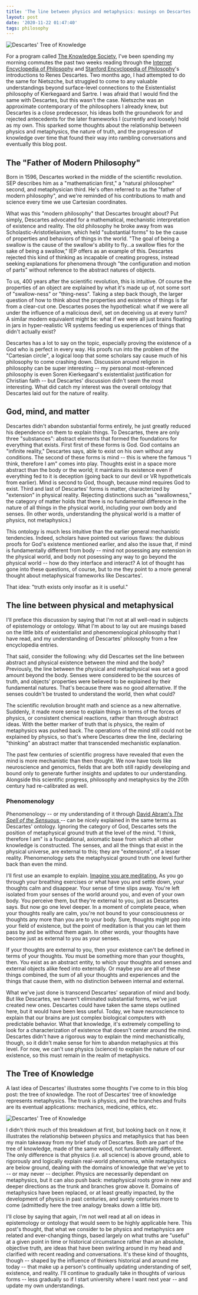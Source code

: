 ```yaml
---
title: 'The line between physics and metaphysics: musings on Descartes and phenomenology'
layout: post
date: '2020-11-22 01:47:40'
tags: philosophy
---
```


![Descartes' Tree of Knowledge](/blog/2020-11/descartes-tree.jpg)

For a program called [The Knowledge Society](https://tks.world), I've been spending my morning commutes the past two weeks reading through the [Internet Encyclopedia of Philosophy](https://iep.utm.edu/descarte/) and [Stanford Encyclopedia of Philosophy](https://plato.stanford.edu/entries/descartes/)'s introductions to Renes Descartes. Two months ago, I had attempted to do the same for Nietszche, but struggled to come to any valuable understandings beyond surface-level connections to the Existentialist philosophy of Kierkegaard and Sartre. I was afraid that I would find the same with Descartes, but this wasn't the case. Nietszche was an approximate contemporary of the philosophers I already knew, but Descartes is a close predecessor, his ideas both the groundwork for and rejected antecedents for the later frameworks I (currently and loosely) hold as my own. This sparked some thoughts about the relationship between physics and metaphysics, the nature of truth, and the progression of knowledge over time that found their way into rambling conversations and eventually this blog post.

## The "Father of Modern Philosophy"

Born in 1596, Descartes worked in the middle of the scientific revolution. SEP describes him as a "mathematician first," a "natural philosopher" second, and metaphysician third. He's often referred to as the "father of modern philosophy", and we're reminded of his contributions to math and science every time we use Cartesian coordinates.

What was this "modern philosophy" that Descartes brought about? Put simply, Descartes advocated for a mathematical, mechanistic interpretation of existence and reality. The old philosophy he broke away from was Scholastic-Aristotlelianism, which held "substantial forms" to be the cause of properties and behaviors of things in the world. "The goal of being a swallow is the cause of the swallow's ability to fly...a swallow flies for the sake of being a swallow," IEP offers as an example of this. Descartes rejected this kind of thinking as incapable of creating progress, instead seeking explanations for phenomena through "the configuration and motion of parts" without reference to the abstract natures of objects.

To us, 400 years after the scientific revolution, this is intuitive. Of course the properties of an object are explained by what it's made up of, not some sort of "swallow-ness" or "thing-ness". Taking a step back though, the larger question of how to think about the properties and existence of things is far from a clear-cut one. Descartes poses the hypothetical: what if we were all under the influence of a malicious devil, set on deceiving us at every turn? A similar modern equivalent might be: what if we were all just brains floating in jars in hyper-realistic VR systems feeding us experiences of things that didn't actually exist?

Descartes has a lot to say on the topic, especially proving the existence of a God who is perfect in every way. His proofs run into the problem of the "Cartesian circle", a logical loop that some scholars say cause much of his philosophy to come crashing down. Discussion around religion in philosophy can be super interesting -- my personal most-referenced philosophy is even Soren Kierkegaard's existentialist justification for Christian faith -- but Descartes' discussion didn't seem the most interesting. What did catch my interest was the overall ontology that Descartes laid out for the nature of reality.

## God, mind, and matter

Descartes didn't abandon substantial forms entirely, he just greatly reduced his dependence on them to explain things. To Descartes, there are only three "substances": abstract elements that formed the foundations for everything that exists. First first of these forms is God. God contains an "infinite reality," Descartes says, able to exist on his own without any conditions. The second of these forms is mind -- this is where the famous "I think, therefore I am" comes into play. Thoughts exist in a space more abstract than the body or the world; it maintains its existence even if everything fed to it is deception (going back to our devil or VR hypotheticals from earlier). Mind is second to God, though, because mind requires God to exist. Third and last of Descartes' forms is matter, characterized by "extension" in physical reality. Rejecting distinctions such as "swallowness," the category of matter holds that there is no fundamental difference in the nature of all things in the physical world, including your own body and senses. (In other words, understanding the physical world is a matter of physics, not metaphysics.)

This ontology is much less intuitive than the earlier general mechanistic tendencies. Indeed, scholars have pointed out various flaws: the dubious proofs for God's existence mentioned earlier, and also the issue that, if mind is fundamentally different from body -- mind not posessing any extension in the physical world, and body not posessing any way to go beyond the physical world -- how do they interface and interact? A lot of thought has gone into these questions, of course, but to me they point to a more general thought about metaphysical frameworks like Descartes'.

That idea: "truth exists only insofar as it is useful."

## The line between physical and metaphysical

I'll preface this discussion by saying that I'm not at all well-read in subjects of epistemology or ontology. What I'm about to lay out are musings based on the little bits of existentialist and phenomenological philosophy that I have read, and my understanding of Descartes' philosophy from a few encyclopedia entries.

That said, consider the following: why did Descartes set the line between abstract and physical existence between the mind and the body? Previously, the line between the physical and metaphysical was set a good amount beyond the body. Senses were considered to be the sources of truth, and objects' properties were believed to be explained by their fundamental natures. That's because there was no good alternative. If the senses couldn't be trusted to understand the world, then what could?

The scientific revolution brought math and science as a new alternative. Suddenly, it made more sense to explain things in terms of the forces of physics, or consistent chemical reactions, rather than through abstract ideas. With the better marker of truth that is physics, the realm of metaphysics was pushed back. The operations of the mind still could not be explained by physics, so that's where Descartes drew the line, declaring "thinking" an abstract matter that transcended mechanistic explanation.

The past few centuries of scientific progress have revealed that even the mind is more mechanistic than then thought. We now have tools like neuroscience and genomics, fields that are both still rapidly developing and bound only to generate further insights and updates to our understanding. Alongside this scientific progress, philosophy and metaphysics by the 20th century had re-calibrated as well.

### Phenomenology

Phenomenology -- or my understanding of it through [David Abram's *The Spell of the Sensuous* ](https://www.goodreads.com/book/show/48582.The_Spell_of_the_Sensuous)-- can be nicely explained in the same terms as Descartes' ontology. Ignoring the category of God, Descartes sets the position of metaphysical ground truth at the level of the mind. "I think, therefore I am" is a foundational, axiomatic base from which all other knowledge is constructed. The senses, and all the things that exist in the physical universe, are external to this; they are "extensions", of a lesser reality. Phenomenology sets the metaphysical ground truth one level further back than even the mind.

I'll first use an example to explain. [Imagine you are meditating.](https://www.samsonzhang.com/2020/02/23/peace.html) As you go through your breathing exercises or what have you and settle down, your thoughts calm and disappear. Your sense of time slips away. You're left isolated from your senses of the world around you, and even of your own body. You perceive them, but they're external to you, just as Descartes says. But now go one level deeper. In a moment of complete peace, when your thoughts really are calm, you're not bound to your consciousness or thoughts any more than you are to your body. Sure, thoughts might pop into your field of existence, but the point of meditation is that you can let them pass by and be without them again. In other words, your thoughts have become just as external to you as your senses.

If your thoughts are external to you, then your existence can't be defined in terms of your thoughts. *You* must be something more than your thoughts, then. *You* exist as an abstract entity, to which your thoughts and senses and external objects alike feed into externally. Or maybe *you* are all of these things combined, the sum of all your thoughts and experiences and the things that cause them, with no distinction between internal and external.

What we've just done is transcend Descartes' separation of mind and body. But like Descartes, we haven't eliminated substantial forms, we've just created new ones. Descartes could have taken the same steps outlined here, but it would have been less useful. Today, we have neuroscience to explain that our brains are just complex biological computers with predictable behavior. What that knowledge, it's extremely compelling to look for a characterization of existence that doesn't center around the mind. Descartes didn't have a rigorous way to explain the mind mechanistically, though, so it didn't make sense for him to abandon metaphysics at this level. For now, we can't use physics (science) to explain the nature of our existence, so this must remain in the realm of metaphysics.

## The Tree of Knowledge

A last idea of Descartes' illustrates some thoughts I've come to in this blog post: the tree of knowledge. The root of Descartes' tree of knowledge represents metaphysics. The trunk is physics, and the branches and fruits are its eventual applications: mechanics, medicine, ethics, etc.

![Descartes' Tree of Knowledge](/blog/2020-11/descartes-tree.jpg)

I didn't think much of this breakdown at first, but looking back on it now, it illustrates the relationship between physics and metaphysics that has been my main takeaway from my brief study of Descartes. Both are part of the tree of knowledge, made of the same wood, not fundamentally different. The only difference is that physics (i.e. all science) is above ground, able to rigorously and logically explain real-world phenomena, while metaphysics are below ground, dealing with the domains of knowledge that we've yet to -- or may never -- decipher. Physics are necessarily dependant on metaphysics, but it can also push back: metaphysical roots grow in new and deeper directions as the trunk and branches grow above it. Domains of metaphysics have been replaced, or at least greatly impacted, by the development of physics in past centuries, and surely centuries more to come (admittedly here the tree analogy breaks down a little bit).

I'll close by saying that again, I'm not well read at all on ideas in epistemology or ontology that would seem to be highly applicable here. This post's thought, that what we consider to be physics and metaphysics are related and ever-changing things, based largely on what truths are "useful" at a given point in time or historical circumstance rather than an absolute, objective truth, are ideas that have been swirling around in my head and clarified with recent reading and conversations. It's these kind of thoughts, though -- shaped by the influence of thinkers historical and around me today -- that make up a person's continually updating understanding of self, existence, and reality. I'll continue to gradually take in thoughts of various forms -- less gradually so if I start university where I want next year -- and update my own understandings.
